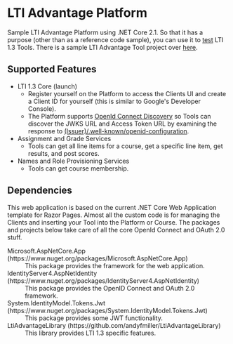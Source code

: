 # LTI Advantage Platform

Sample LTI Advantage Platform using .NET Core 2.1. So that it has a purpose (other than as a reference code sample), you can use it to [test](https://advantageplatform.azurewebsites.net/) LTI 1.3 Tools. There is a sample LTI Advantage Tool project over [here](https://github.com/andyfmiller/LtiAdvantageTool).

## Supported Features

- LTI 1.3 Core (launch)
   - Register yourself on the Platform to access the Clients UI and create a Client ID for yourself (this is similar to Google's Developer Console).
   - The Platform supports [OpenId Connect Discovery](https://openid.net/specs/openid-connect-discovery-1_0.html) so Tools can discover the JWKS URL and Access Token URL by examining the response to [(Issuer)/.well-known/openid-configuration](https://advantageplatform.azurewebsites.net/.well-known/openid-configuration).
- Assignment and Grade Services
   - Tools can get all line items for a course, get a specific line item, get results, and post scores.
- Names and Role Provisioning Services
   - Tools can get course membership.

## Dependencies

This web application is based on the current .NET Core Web Application template for Razor Pages.
Almost all the custom code is for managing the Clients and inserting your Tool into the Platform or Course.
The packages and projects below take care of all the core OpenId Connect and OAuth 2.0 stuff.

<dl>
  <dt>Microsoft.AspNetCore.App (https://www.nuget.org/packages/Microsoft.AspNetCore.App)</dt>
  <dd>This package provides the framework for the web application.</dd>
  <dt>IdentityServer4.AspNetIdentity (https://www.nuget.org/packages/IdentityServer4.AspNetIdentity)</dt>
  <dd>This package provides the OpenID Connect and OAuth 2.0 framework.</dd>
  <dt>System.IdentityModel.Tokens.Jwt (https://www.nuget.org/packages/System.IdentityModel.Tokens.Jwt)</dt>
  <dd>This package provides some JWT functionality.</dd>
  <dt>LtiAdvantageLibrary (https://github.com/andyfmiller/LtiAdvantageLibrary)</dt>
  <dd>This library provides LTI 1.3 specific features.</dd>
</dl>
